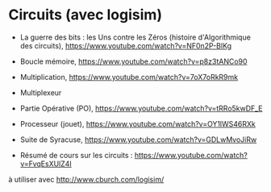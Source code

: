 # Circuits (avec logisim)

* La guerre des bits : les Uns contre les Zéros (histoire d'Algorithmique des circuits), https://www.youtube.com/watch?v=NF0n2P-BlKg
* Boucle mémoire, https://www.youtube.com/watch?v=p8z3tANCo90
* Multiplication, https://www.youtube.com/watch?v=7oX7oRkR9mk
* Multiplexeur
* Partie Opérative (PO), https://www.youtube.com/watch?v=tRRo5kwDF_E
* Processeur (jouet), https://www.youtube.com/watch?v=OY1lWS46RXk
* Suite de Syracuse, https://www.youtube.com/watch?v=GDLwMvoJiRw

* Résumé de cours sur les circuits : https://www.youtube.com/watch?v=FvqEsXUlZ4I

à utiliser avec http://www.cburch.com/logisim/
